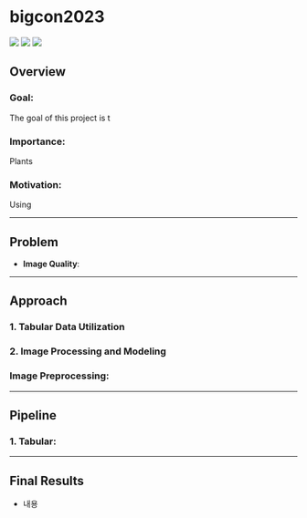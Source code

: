 # bigcon2023

<div>
<img src="https://img.shields.io/badge/PyTorch-EE4C2C?style=for-the-badge&logo=Pytorch&logoColor=white">
<img src="https://img.shields.io/badge/Python-3776AB?style=for-the-badge&logo=Python&logoColor=white">
<img src="https://img.shields.io/badge/Python-3776AB?style=for-the-badge&logo=Python&logoColor=white">

</div>

## Overview

### Goal:

The goal of this project is t

### Importance:

Plants 

### Motivation:

Using 

---

## Problem

- **Image Quality**: 

---

## Approach

### 1. **Tabular Data Utilization**


### 2. **Image Processing and Modeling**

### **Image Preprocessing**:

---

## Pipeline


### 1. **Tabular**:


---

## Final Results

- 내용
